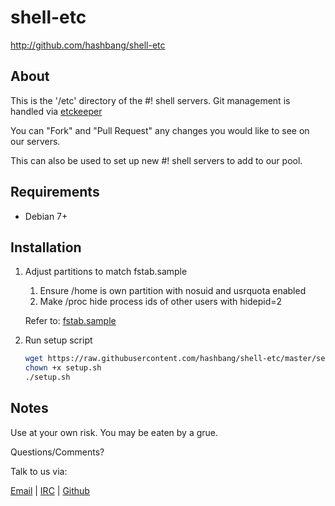 # shell-etc #

<http://github.com/hashbang/shell-etc>

## About ##

This is the '/etc' directory of the #! shell servers.
Git management is handled via [etckeeper](http://etckeeper.branchable.com/)

You can "Fork" and "Pull Request" any changes you would like to see on our
servers.

This can also be used to set up new #! shell servers to add to our pool.

## Requirements ##

  * Debian 7+

## Installation ##

1. Adjust partitions to match fstab.sample

    1. Ensure /home is own partition with nosuid and usrquota enabled
    2. Make /proc hide process ids of other users with hidepid=2

    Refer to: [fstab.sample](https://raw.githubusercontent.com/hashbang/shell-etc/master/fstab.sample)

2. Run setup script

    ```bash
    wget https://raw.githubusercontent.com/hashbang/shell-etc/master/setup.sh
    chown +x setup.sh
    ./setup.sh
    ```

## Notes ##

  Use at your own risk. You may be eaten by a grue.

  Questions/Comments?

  Talk to us via:

  [Email](mailto://team@hashbang.sh) |
  [IRC](irc://irc.hashbang.sh/+6697) |
  [Github](http://github.com/hashbang/)
